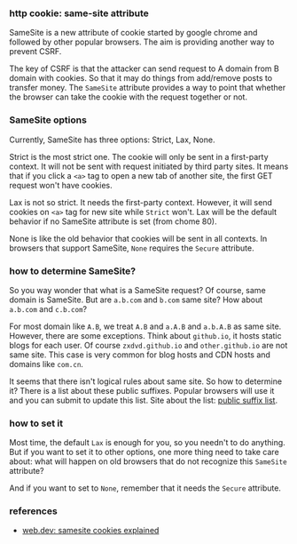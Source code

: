 <!---
tags: web, http, cookie
-->

### http cookie: same-site attribute
SameSite is a new attribute of cookie started by google chrome and followed by other
 popular browsers. The aim is providing another way to prevent CSRF.

The key of CSRF is that the attacker can send request to A domain from B domain with
 cookies. So that it may do things from add/remove posts to transfer money. The `SameSite`
 attribute provides a way to point that whether the browser can take the cookie with
 the request together or not.

### SameSite options
Currently, SameSite has three options: Strict, Lax, None.

Strict is the most strict one.  The cookie will only be sent in a first-party context. It
 will not be sent with request initiated by third party sites. It means that if you click
 a `<a>` tag to open a new tab of another site, the first GET request won't have cookies.

Lax is not so strict. It needs the first-party context. However, it will send cookies on
 `<a>` tag for new site while `Strict` won't. Lax will be the default behavior if no
 SameSite attribute is set (from chome 80).

None is like the old behavior that cookies will be sent in all contexts. In browsers that
 support SameSite, `None` requires the `Secure` attribute.

### how to determine SameSite?
So you way wonder that what is a SameSite request? Of course, same domain is SameSite.
 But are `a.b.com` and `b.com` same site? How about `a.b.com` and `c.b.com`?

For most domain like `A.B`, we treat `A.B` and `a.A.B` and `a.b.A.B` as same site. However,
 there are some exceptions. Think about `github.io`, it hosts static blogs for each user.
Of course `zxdvd.github.io` and `other.github.io` are not same site. This case is very
 common for blog hosts and CDN hosts and domains like `com.cn`.

It seems that there isn't logical rules about same site. So how to determine it? There is
 a list about these public suffixes. Popular browsers will use it and you can submit to
 update this list. Site about the list: [public suffix list](https://publicsuffix.org/list).

### how to set it
Most time, the default `Lax` is enough for you, so you needn't to do anything. But if you
 want to set it to other options, one more thing need to take care about: what will happen
 on old browsers that do not recognize this `SameSite` attribute?

And if you want to set to `None`, remember that it needs the `Secure` attribute.

### references
- [web.dev: samesite cookies explained](https://web.dev/samesite-cookies-explained/)
